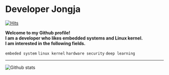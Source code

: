 # Developer Jongja

[![Hits](https://hits.seeyoufarm.com/api/count/incr/badge.svg?url=https%3A%2F%2Fgithub.com%2Fjongja%2Fjongja)](https://hits.seeyoufarm.com)  
  
**Welcome to my Github profile!**  
**I am a developer who likes embedded systems and Linux kernel.**  
**I am interested in the following fields.**  
  
`embeded system` `linux kernel` `hardware security` `deep learning`  
  
  ---

![Github stats](https://github-readme-stats.vercel.app/api?username=jongja&show_icons=true&hide_border=true) 
